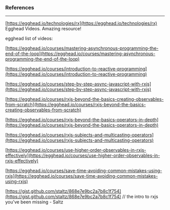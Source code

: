 ### References

---

[https://egghead.io/technologies/rx](https://egghead.io/technologies/rx)    Egghead Videos. Amazing resource!

egghead list of videos:

[https://egghead.io/courses/mastering-asynchronous-programming-the-end-of-the-loop](https://egghead.io/courses/mastering-asynchronous-programming-the-end-of-the-loop)

[https://egghead.io/courses/introduction-to-reactive-programming](https://egghead.io/courses/introduction-to-reactive-programming)

[https://egghead.io/courses/step-by-step-async-javascript-with-rxjs](https://egghead.io/courses/step-by-step-async-javascript-with-rxjs)

[https://egghead.io/courses/rxjs-beyond-the-basics-creating-observables-from-scratch](https://egghead.io/courses/rxjs-beyond-the-basics-creating-observables-from-scratch)

[https://egghead.io/courses/rxjs-beyond-the-basics-operators-in-depth](https://egghead.io/courses/rxjs-beyond-the-basics-operators-in-depth)

[https://egghead.io/courses/rxjs-subjects-and-multicasting-operators](https://egghead.io/courses/rxjs-subjects-and-multicasting-operators)

[https://egghead.io/courses/use-higher-order-observables-in-rxjs-effectively](https://egghead.io/courses/use-higher-order-observables-in-rxjs-effectively)

[https://egghead.io/courses/save-time-avoiding-common-mistakes-using-rxjs](https://egghead.io/courses/save-time-avoiding-common-mistakes-using-rxjs)



[https://gist.github.com/staltz/868e7e9bc2a7b8c1f754](https://gist.github.com/staltz/868e7e9bc2a7b8c1f754)    // the intro to rxjs you've been missing - Saltz




